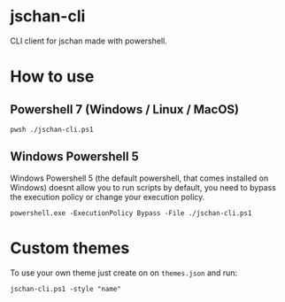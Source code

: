 # jschan-cli
CLI client for jschan made with powershell.

# How to use

## Powershell 7 (Windows / Linux / MacOS)

```
pwsh ./jschan-cli.ps1
```

## Windows Powershell 5

Windows Powershell 5 (the default powershell, that comes installed on Windows) doesnt allow you to run scripts by default, you need to bypass the execution policy or change your execution policy.  

```
powershell.exe -ExecutionPolicy Bypass -File ./jschan-cli.ps1
```

# Custom themes

To use your own theme just create on on `themes.json` and run:

```
jschan-cli.ps1 -style "name"
```
